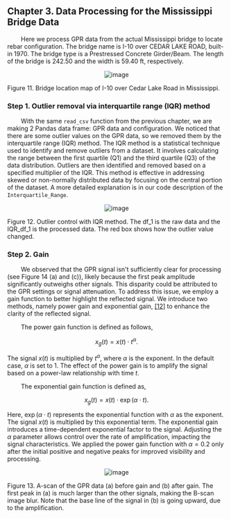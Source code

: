 ## Chapter 3. Data Processing for the Mississippi Bridge Data

&nbsp;&nbsp;&nbsp;&nbsp;&nbsp;&nbsp;&nbsp;&nbsp;Here we process GPR data from the actual Mississippi bridge to locate rebar configuration. The bridge name is I-10 over CEDAR LAKE ROAD, built-in 1970. The bridge type is a Prestressed Concrete Girder/Beam. The length of the bridge is 242.50 and the width is 59.40 ft, respectively.


<p align="center">
  <img src="https://github.com/SteveYangFHWA/GPR-test/assets/154262555/657d0502-d540-45d3-a4e5-3d9c5dfbcaa7" alt="image">
</p>

Figure 11. Bridge location map of I-10 over Cedar Lake Road in Mississippi.

### Step 1. Outlier removal via interquartile range (IQR) method

&nbsp;&nbsp;&nbsp;&nbsp;&nbsp;&nbsp;&nbsp;&nbsp;With the same `read_csv` function from the previous chapter, we are making 2 Pandas data frame: GPR data and configuration. We noticed that there are some outlier values on the GPR data, so we removed them by the interquartile range (IQR) method. The IQR method is a statistical technique used to identify and remove outliers from a dataset. It involves calculating the range between the first quartile (Q1) and the third quartile (Q3) of the data distribution. Outliers are then identified and removed based on a specified multiplier of the IQR. This method is effective in addressing skewed or non-normally distributed data by focusing on the central portion of the dataset. A more detailed explanation is in our code description of the `Interquartile_Range`.


<p align="center">
  <img src="https://github.com/SteveYangFHWA/GPR-test/assets/154262555/56ae9f68-382e-4067-845b-175ed992b692" alt="image">
</p>

Figure 12. Outlier control with IQR method. The df_1 is the raw data and the IQR_df_1 is the processed data. The red box shows how the outlier value changed.

### Step 2. Gain
&nbsp;&nbsp;&nbsp;&nbsp;&nbsp;&nbsp;&nbsp;&nbsp;We observed that the GPR signal isn't sufficiently clear for processing (see Figure 14 (a) and (c)), likely because the first peak amplitude significantly outweighs other signals. This disparity could be attributed to the GPR settings or signal attenuation. To address this issue, we employ a gain function to better highlight the reflected signal. We introduce two methods, namely power gain and exponential gain, <a href="https://emanuelhuber.github.io/RGPR/02_RGPR_tutorial_basic-GPR-data-processing/">[12]</a> to enhance the clarity of the reflected signal. 

&nbsp;&nbsp;&nbsp;&nbsp;&nbsp;&nbsp;&nbsp;&nbsp;The power gain function is defined as follows,

$$
x_g(t) = x(t) \cdot t^ \alpha.
$$

The signal $x(t)$ is multiplied by $t^ \alpha$, where $\alpha$ is the exponent. In the default case, $\alpha$ is set to 1. The effect of the power gain is to amplify the signal based on a power-law relationship with time $t$. 

&nbsp;&nbsp;&nbsp;&nbsp;&nbsp;&nbsp;&nbsp;&nbsp;The exponential gain function is defined as,

$$
x_g(t) = x(t) \cdot \exp(\alpha \cdot t).
$$

Here, $\exp(\alpha \cdot t)$ represents the exponential function with $\alpha$ as the exponent. The signal $x(t)$ is multiplied by this exponential term. The exponential gain introduces a time-dependent exponential factor to the signal. Adjusting the $\alpha$ parameter allows control over the rate of amplification, impacting the signal characteristics. We applied the power gain function with $\alpha = 0.2$ only after the initial positive and negative peaks for improved visibility and processing.


<p align="center">
  <img src="https://github.com/SteveYangFHWA/GPR-test/assets/154262555/8c27afb6-b0ef-4c3e-b3db-6629f5295e1a" alt="image">
</p>

Figure 13. A-scan of the GPR data (a) before gain and (b) after gain. The first peak in (a) is much larger than the other signals, making the B-scan image blur. Note that the base line of the signal in (b) is going upward, due to the amplification.



